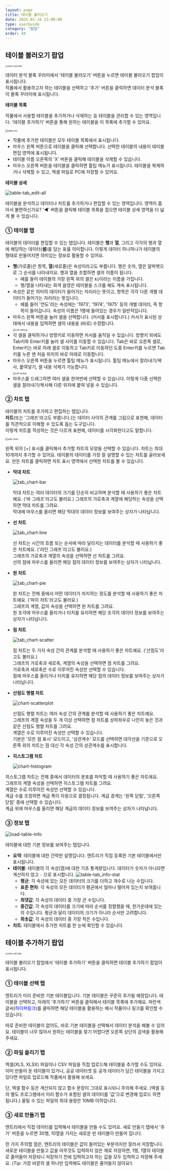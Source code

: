 ```yaml
---
layout: page
title: 테이블 불러오기
date: 2025-01-16 13:00:00
type: userGuide
category: "팝업"
order: 44
---
```


## 테이블 불러오기 팝업

<img src="images/popup/button-load-table.png" alt="button-load-table" style="zoom:40%;" />


데이터 분석 블록 꾸러미에서 '테이블 불러오기' 버튼을 누르면 테이블 불러오기 팝업이 표시됩니다.  
작품에서 활용하고자 하는 테이블을 선택하고 '추가' 버튼을 클릭하면 데이터 분석 블록이 블록 꾸러미에 표시됩니다.


**테이블 목록**

작품에서 사용할 테이블을 추가하거나 삭제하는 등 테이블을 관리할 수 있는 영역입니다.
'테이블 추가하기' 버튼을 통해 원하는 테이블을 이 목록에 추가할 수 있어요.



<img src="images/popup/load-table-list.png" alt="table-list" style="zoom:50%;" />



+ 작품에 추가한 테이블은 모두 테이블 목록에서 표시됩니다.
+ 마우스 왼쪽 버튼으로 테이블을 클릭해 선택합니다. 선택한 테이블의 내용이 테이블 편집 영역에 표시됩니다.
+ 테이블 이름 오른쪽의 'X' 버튼을 클릭해 테이블을 삭제할 수 있습니다.
+ 마우스 오른쪽 버튼을 테이블을 클릭하면 툴팁 메뉴가 표시됩니다. 테이블을 복제하거나 삭제할 수 있고, 엑셀 파일로 PC에 저장할 수 있어요.



 **테이블 상세**


![table-tab_edit-all](images/popup/load-table-edit-all.png)

테이블을 분석하고 데이터나 차트를 추가하거나 편집할 수 있는 영역입니다.
영역이 좁아서 불편하신가요? '◀︎' 버튼을 클릭해 테이블 목록을 접으면 테이블 상세 영역을 더 넓게 볼 수 있습니다.



### ① 테이블 탭

테이블의 데이터를 편집할 수 있는 탭입니다.
테이블은 **행**과 **열**, 그리고 각각의 행과 열에 해당하는 데이터(**셀**)를 담는 표를 의미합니다. 
이렇게 데이터 하나하나가 테이블의 형태로 만들어지면 의미있는 정보로 활용할 수 있어요.

- **행**(가로줄)은 항목, **열**(세로줄)은 속성이라고도 부릅니다. 행은 숫자, 열은 알파벳으로 그 순서를 나타내지요. 행과 열을 조합하면 셀의 이름이 됩니다. 
  - 예를 들어 테이블의 가장 왼쪽 위의 셀은 `A1`이라는 이름을 가집니다.
  - 행/열을 나타내는 회색 음영은 테이블을 스크롤 해도 계속 표시됩니다.
- 속성은 같은 의미의 데이터가 들어가는 자리라는 뜻이고, 항목은 각각 다른 개별 데이터가 들어가는 자리라는 뜻입니다.
  - 예를 들어 '연도'라는 속성에는 '1973', '1974', '1975' 등의 개별 데이터, 즉 항목이 들어갑니다.
    속성의 이름은 1행에 들어있는 경우가 일반적입니다.
- 마우스 왼쪽 버튼을 눌러 셀을 선택합니다. (커서를 표시합니다.)
  커서가 표시된 상태에서 내용을 입력하면 셀의 내용을 (바로) 수정합니다.  
  <img src="images/popup/load-table-edit_detail-01.png" alt="cell-editing" style="zoom:50%;" />
- 각 셀을 클릭하거나 방향키로 이동하면 커서를 움직일 수 있습니다. 
  방향키 외에도 Tab키와 Enter키를 눌러 셀 사이를 이동할 수 있습니다.
  Tab은 바로 오른쪽 셀로, Enter키는 바로 아래 셀로 이동하고 
  Tab키로 이동하던 도중 Enter키를 누르면 Tab키를 누른 맨 처음 위치의 바로 아래로 이동합니다.
- 마우스 오른쪽 버튼을 누르면 툴팁 메뉴가 표시됩니다. 툴팁 메뉴에서 잘라내기/복사, 붙여넣기, 셀 내용 삭제가 가능합니다.  
  <img src="images/popup/load-table-edit_detail-02.png" alt="cell-tooltip" style="zoom:50%;" />
- 마우스를 드래그하면 여러 셀을 한꺼번에 선택할 수 있습니다. 
  이렇게 다중 선택한 셀을 잘라내기/복사해 다른 위치에 붙여 넣을 수 있습니다.



### ② 차트 탭

테이블의 차트를 추가하고 편집하는 탭입니다.  
**차트**(또는 '그래프'라고도 부릅니다.)는 데이터 사이의 관계를 그림으로 표현해, 데이터를 직관적으로 이해할 수 있도록 돕는 도구입니다.  
이렇게 차트를 작성하는 것은 다르게 표현해, 데이터를 시각화한다고도 말합니다.



<img src="images/popup/add-chart.png" alt="add-chart" style="zoom:50%;" />



왼쪽 위의 [+] 표시를 클릭해서 추가할 차트의 모양을 선택할 수 있습니다. 차트는 최대 10개까지 추가할 수 있어요.
테이블의 데이터를 가장 잘 설명할 수 있는 차트를 골라보세요.
만든 차트를 클릭하면 차트 표시 영역에서 선택한 차트를 볼 수 있습니다.

- **막대 차트**

  ![tab_chart-bar](images/popup/chart-bar.gif)

  막대 차트는 여러 데이터의 크기를 단순히 비교하며 분석할 때 사용하기 좋은 차트예요.  ('바 그래프'라고도 불러요.)
  그래프의 가로축과 계열에 해당하는 속성을 선택하면 막대 차트를 그려요.  
  막대에 마우스를 올리면 해당 막대의 데이터 정보를 보여주는 상자가 나타납니다.

- **선 차트**

  ![tab_chart-line](images/popup/chart-line.gif)

  선 차트는 시간의 흐름 또는 순서에 따라 달라지는 데이터를 분석할 때 사용하기 좋은 차트예요. ('라인 그래프'라고도 불러요.)  
  그래프의 가로축과 계열의 속성을 선택하면 선 차트를 그려요.  
  선의 점에 마우스를 올리면 해당 점의 데이터 정보를 보여주는 상자가 나타납니다.

- **원 차트**

  ![tab_chart-pie](images/popup/chart-pie.gif)

  원 차트는 전체 중에서 어떤 데이터가 차지하는 정도를 분석할 때 사용하기 좋은 차트예요.  ('파이 차트'라고도 불러요.)  
  그래프의 계열, 값의 속성을 선택하면 원 차트를 그려요.  
  원 조각에 마우스를 올리거나 터치를 유지하면 해당 조각의 데이터 정보를 보여주는 상자가 나타납니다.

- **점 차트**

  ![tab_chart-scatter](images/popup/chart-scatter.gif)
  
  점 차트는 두 가지 속성 간의 관계를 분석할 때 사용하기 좋은 차트예요.  ('산점도'라고도 불러요.)  
  그래프의 가로축과 세로축, 계열의 속성을 선택하면 점 차트를 그려요.  
  가로축과 세로축은 수로 이루어진 속성만 선택할 수 있습니다.  
  점에 마우스를 올리거나 터치를 유지하면 해당 점의 데이터 정보를 보여주는 상자가 나타납니다.


- **산점도 행렬 차트**
  
  ![chart-scatterplot](images/popup/chart-scatterplot.gif)

  산점도 행렬 차트는 여러 속성 간의 관계를 분석할 때 사용하기 좋은 차트예요.  
  그래프의 계열 속성을 두 개 이상 선택하면 점 차트를 상하좌우로 나란히 놓은 것과 같은 산점도 행렬 차트를 그려요.  
  계열은 수로 이루어진 속성만 선택할 수 있습니다.  
  기본은 '모든 점 표시' 모드이고, '상관계수' 모드를 선택하면 대각선을 기준으로 오른쪽 위의 차트는 점 대신 각 속성 간의 상관계수를 표시합니다. 

- **히스토그램 차트**
  
  ![chart-histogram](images/popup/chart-histogram.gif)

히스토그램 차트는 전체 중에서 데이터의 분포를 파악할 때 사용하기 좋은 차트에요.  
그래프의 계열 속성을 선택하면 히스토그램 차트를 그려요.  
계열은 수로 이루어진 속성만 선택할 수 있습니다.  
계급 수를 조정하면 계급 폭이 자동으로 결정됩니다. 
계급 경계는 '왼쪽 닫힘', '오른쪽 닫힘' 중에 선택할 수 있습니다.  
계급 위에 마우스를 올리면 해당 계급의 데이터 정보를 보여주는 상자가 나타납니다.

### ③ 정보 탭

![load-table-info](images/popup/load-table-info.png)

테이블에 대한 기본 정보를 보여주는 탭입니다.

- **요약**: 테이블에 대한 간략한 설명입니다. 엔트리가 직접 등록한 기본 테이블에서만 표시됩니다.
- **테이블**: 테이블의 각 속성(열)에 대한 기초 통계량입니다. 데이터가 숫자가 아니라면 계산하지 않고 `-` 으로 표시합니다.
  ![table-tab_info-stat](images/popup/load-table-info_detail.png)
  - **평균**: 각 속성에 있는 모든 데이터의 크기를 더하고 개수로 나눈 수입니다. 
  - **표준 편차**: 각 속성의 모든 데이터가 평균에서 얼마나 떨어져 있는지 보여줍니다.
  - **최댓값**: 각 속성의 데이터 중 가장 큰 수입니다.
  - **중간값**: 각 속성의 데이터를 크기에 따라 순서를 정렬했을 때, 한가운데에 있는의 수입니다. 평균과 달리 데이터의 크기가 아니라 순서만 고려합니다.
  - **최솟값**: 각 속성의 데이터 중 가장 작은 수입니다.
- **차트**: 테이블에서 추가한 차트를 한 눈에 확인할 수 있습니다. 



## 테이블 추가하기 팝업

<img src="images/popup/button-add-table.png" alt="button-add-table" style="zoom:40%;" />

테이블 불러오기 팝업에서 '테이블 추가하기' 버튼을 클릭하면 테이블 추가하기 팝업이 표시됩니다.


### ① 테이블 선택 탭

엔트리가 미리 준비한 기본 테이블입니다. 기본 테이블은 꾸준히 추가될 예정입니다.
테이블을 선택하고, 아래의 '추가하기' 버튼을 클릭해서 테이블 목록에 추가해요.
파란색 글씨(<span style="color:blue">하이퍼링크</span>)를 클릭하면 해당 테이블을 활용하는 예시 작품이나 링크를 확인할 수 있습니다.

따로 준비한 테이블이 없어도, 바로 기본 테이블을 선택해서 데이터 분석을 해볼 수 있어요. 테이블이 너무 많아서 원하는 테이블을 찾기 어렵다면 오른쪽 상단의 검색을 활용해 주세요.


### ② 파일 올리기 탭

엑셀(XLS, XLSX) 파일이나 CSV 파일을 직접 업로드해 테이블을 추가할 수도 있어요.
이미 만들어 둔 테이블이 있거나, 공공 데이터셋 등 공개 데이터가 담긴 테이블을 가지고 있다면 파일로 업로드해 작품에서 활용해 보세요.

단, 엑셀 함수 등은 계산되지 않고 함수 문장이 그대로 표시되니 주의해 주세요. 
(엑셀 등의 별도 프로그램에서 미리 함수가 포함된 셀의 데이터를 '값'으로 변경해 업로드 하면 됩니다.)
올릴 수 있는 파일의 최대 용량은 10MB 이하입니다.


### ③ 새로 만들기 탭

엔트리에서 직접 데이터를 입력해서 테이블을 만들 수도 있어요.
새로 만들기 탭에서 '추가' 버튼을 누르면 30행, 10열을 가지는 새로운 빈 테이블이 만들어 집니다. 

한 가지 주의할 점은, 엔트리의 테이블은 값이 들어있는 부분까지만 잘라서 저장합니다.
새로운 테이블을 만들고 값을 아무것도 입력하지 않은 채로 저장하면,
1행, 1열의 테이블로 줄어들어 저장되니 저장하기 전에 입력하고자 하는 값을 모두 입력하고 저장해 주세요.
(Tip: 가장 바깥의 셀 하나만 입력해도 테이블은 줄어들지 않아요!)